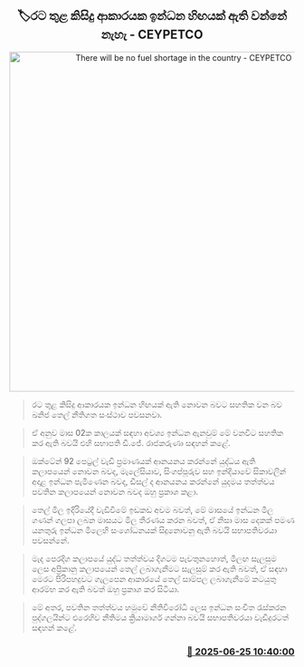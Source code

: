 <p align='center'><b><h2 align='center' title='There will be no fuel shortage in the country - CEYPETCO'>🏷රට තුළ කිසිදු ආකාරයක ඉන්ධන හිඟයක් ඇති වන්නේ නැහැ - CEYPETCO</h2></b></p>
<p align='center'><img src='https://helakuru.sgp1.cdn.digitaloceanspaces.com/esana/images/lib/fuel-new-archived.jpg' width='600' alt='There will be no fuel shortage in the country - CEYPETCO'></p>

> රට තුළ කිසිදු ආකාරයක ඉන්ධන හිඟයක් ඇති නොවන බවට සහතික වන බව ඛනිජ තෙල් නීතිගත සංස්ථාව පවසනවා.

> ඒ අනුව මාස 02ක කාලයක් සඳහා අවශ්‍ය ඉන්ධන ඇනවුම් මේ වනවිට සහතික කර ඇති බවයි එහි සභාපති ඩී.ජේ. රාජකරුණා සඳහන් කළේ.

> ඔක්ටේන් 92 පෙට්‍රල් වැඩි ප්‍රමාණයක් ආනයනය කරන්නේ යුද්ධය ඇති කලාපයෙන් නොවන බවද, මැලේසියාව, සිංගප්පූරුව ස​හ ඉන්දියාවේ සිකාවලින් අදාළ ඉන්ධන පැමිණෙන බවද, ඩීසල් ද ආනයනය කරන්නේ යුදමය තත්ත්වය පවතින කලාපයෙන් නොවන බවද ඔහු ප්‍රකාශ කළා.

> තෙල් මිල ඉදිරියේදී වැඩිවීමේ ඉඩකඩ අවම බවත්, මේ මාසයේ ඉන්ධන මිල ගණන් ගලපා ලබන මාසයට මිල තීරණය කරන බවත්, ඒ නිසා මාස දෙකක් පමණ යනතුරු ඉන්ධන මිලෙහි සංශෝධනයක් සිදුනොවනු ඇති බවයි සභාපතිවරයා පවසන්නේ.

> මැද පෙරදිග කලාපයේ යුද්ධ තත්ත්වය දිගටම පැවතුනහොත්, මීලඟ සැලසුම ලෙස අප්‍රිකානු කලාපයෙන් තෙල් ලබාගැනීමට සැලසුම් කර ඇති බවත්, ඒ සඳහා මෙරට පිරිපහදුවට ගැලපෙන ආකාරයේ තෙල් සාම්පල ලබාගැනීමේ කටයුතු ආරම්භ කර ඇති බවත් ඔහු ප්‍රකාශ කර සිටියා.  

> මේ අතර, පවතින තත්ත්වය හමුවේ නීතිවිරෝධී ලෙස ඉන්ධන සංචිත රැස්කරන පුද්ගලයින්ට එරෙහිව නීතිමය ක්‍රියාමාර්ග ගන්නා බවයි සභාපතිවරයා වැඩිදුරටත් සඳහන් කළේ.



<h3 align='right'><a href='https://www.helakuru.lk/esana/p/111318/'>📅 2025-06-25 10:40:00</a></h3>
